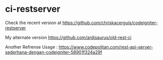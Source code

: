 # ci-restserver
Check the recent version at https://github.com/chriskacerguis/codeigniter-restserver

My alternate version https://github.com/ardisaurus/old-rest-ci

Another Refrense Usage : https://www.codepolitan.com/rest-api-server-sederhana-dengan-codeigniter-58901f324a29f
